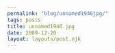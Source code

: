 ```yaml
---
permalink: "blog/unnamed1946jpg/"
tags: posts
title: unnamed1946.jpg
date: 2009-12-20
layout: layouts/post.njk
---
```


